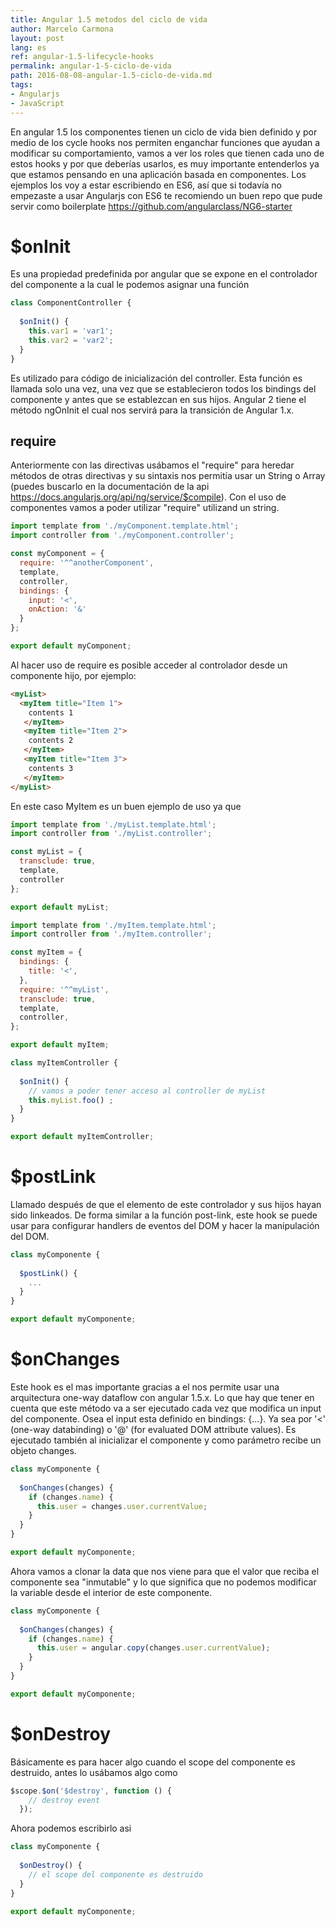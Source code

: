 ```yaml
---
title: Angular 1.5 metodos del ciclo de vida
author: Marcelo Carmona
layout: post
lang: es
ref: angular-1.5-lifecycle-hooks
permalink: angular-1-5-ciclo-de-vida
path: 2016-08-08-angular-1.5-ciclo-de-vida.md
tags:
- Angularjs
- JavaScript
---
```


En angular 1.5 los componentes tienen un ciclo de vida bien definido y por medio de los cycle hooks nos permiten enganchar funciones que ayudan a modificar su comportamiento, vamos a ver los roles que tienen cada uno de estos hooks y por que deberías usarlos, es muy importante entenderlos ya que estamos pensando en una aplicación basada en componentes.
Los ejemplos los voy a estar escribiendo en ES6, así que si todavía no empezaste a usar Angularjs con ES6 te recomiendo un buen repo que pude servir como boilerplate <a href="https://github.com/angularclass/NG6-starter" target="_blank" rel="noopener"> https://github.com/angularclass/NG6-starter</a>

# $onInit
Es una propiedad predefinida por angular que se expone en el controlador del componente a la cual le podemos asignar una función

```javascript
class ComponentController {
  
  $onInit() {
    this.var1 = 'var1';
    this.var2 = 'var2';
  }
}
```

Es utilizado para código de inicialización del controller.
Esta función es llamada solo una vez, una vez que se establecieron todos los bindings del componente y antes que se establezcan en sus hijos.
Angular 2 tiene el método ngOnInit el cual nos servirá para la transición de Angular 1.x.

## require
Anteriormente con las directivas usábamos el "require" para heredar métodos de otras directivas y su sintaxis nos permitía usar un String o Array (puedes buscarlo en la documentación de la api <a href="https://docs.angularjs.org/api/ng/service/$compile" target="_blank" rel="noopener">https://docs.angularjs.org/api/ng/service/$compile</a>).
Con el uso de componentes vamos a poder utilizar "require" utilizand un string.

```javascript
import template from './myComponent.template.html';
import controller from './myComponent.controller';

const myComponent = {
  require: '^^anotherComponent',
  template,
  controller,
  bindings: {
    input: '<',
    onAction: '&'
  }
};

export default myComponent;
```

Al hacer uso de require es posible acceder al controlador desde un componente hijo, por ejemplo:

```html
<myList>
  <myItem title="Item 1">
    contents 1
   </myItem>
   <myItem title="Item 2">
    contents 2
   </myItem>
   <myItem title="Item 3">
    contents 3
   </myItem>
</myList>
```

En este caso MyItem es un buen ejemplo de uso ya que

```javascript
import template from './myList.template.html';
import controller from './myList.controller';

const myList = {
  transclude: true,
  template,
  controller
};

export default myList;
```

```javascript
import template from './myItem.template.html';
import controller from './myItem.controller';

const myItem = {
  bindings: {
    title: '<',
  },
  require: '^^myList',
  transclude: true,
  template,
  controller,
};

export default myItem;
```

```javascript
class myItemController {
  
  $onInit() {
    // vamos a poder tener acceso al controller de myList
    this.myList.foo() ;
  }
}

export default myItemController;
```

# $postLink

Llamado después de que el elemento de este controlador y sus hijos hayan sido linkeados.
De forma similar a la función post-link, este hook se puede usar para configurar handlers de eventos del DOM y hacer la manipulación del DOM.

```javascript
class myComponente {
  
  $postLink() {
    ...
  }
}

export default myComponente;
```

# $onChanges
Este hook es el mas importante gracias a el nos permite usar una arquitectura one-way dataflow con angular 1.5.x.
Lo que hay que tener en cuenta que este método va a ser ejecutado cada vez que modifica un input del componente. Osea el input esta definido en bindings: {...}.
Ya sea por '<' (one-way databinding) o '@' (for evaluated DOM attribute values).
Es ejecutado también al inicializar el componente y como parámetro recibe un objeto changes.

```javascript
class myComponente {
  
  $onChanges(changes) {
    if (changes.name) {
      this.user = changes.user.currentValue;
    }
  }
}

export default myComponente;
```
Ahora vamos a clonar la data que nos viene para que el valor que reciba el componente sea "inmutable" y lo que significa que no podemos modificar la variable desde el interior de este componente.

```javascript
class myComponente {
  
  $onChanges(changes) {
    if (changes.name) {
      this.user = angular.copy(changes.user.currentValue);
    }
  }
}

export default myComponente;
```


# $onDestroy
Básicamente es para hacer algo cuando el scope del componente es destruido, antes lo usábamos algo como 

```javascript
$scope.$on('$destroy', function () {
    // destroy event
  });
```
Ahora podemos escribirlo asi

```javascript
class myComponente {
  
  $onDestroy() {
    // el scope del componente es destruido
  }
}

export default myComponente;
```
